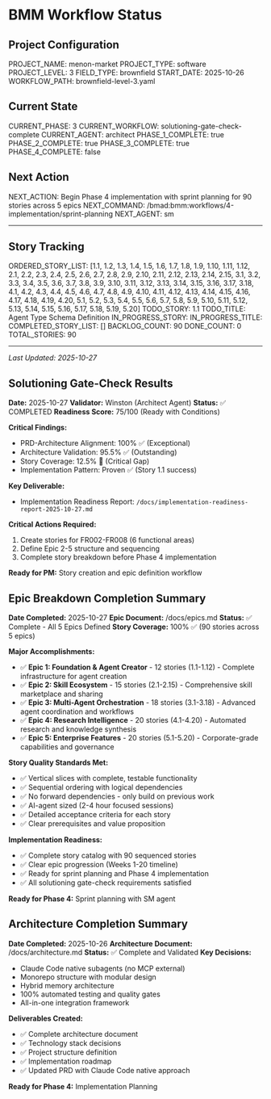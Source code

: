 # BMM Workflow Status

## Project Configuration

PROJECT_NAME: menon-market
PROJECT_TYPE: software
PROJECT_LEVEL: 3
FIELD_TYPE: brownfield
START_DATE: 2025-10-26
WORKFLOW_PATH: brownfield-level-3.yaml

## Current State

CURRENT_PHASE: 3
CURRENT_WORKFLOW: solutioning-gate-check-complete
CURRENT_AGENT: architect
PHASE_1_COMPLETE: true
PHASE_2_COMPLETE: true
PHASE_3_COMPLETE: true
PHASE_4_COMPLETE: false

## Next Action

NEXT_ACTION: Begin Phase 4 implementation with sprint planning for 90 stories across 5 epics
NEXT_COMMAND: /bmad:bmm:workflows/4-implementation/sprint-planning
NEXT_AGENT: sm

---

## Story Tracking

ORDERED_STORY_LIST: [1.1, 1.2, 1.3, 1.4, 1.5, 1.6, 1.7, 1.8, 1.9, 1.10, 1.11, 1.12, 2.1, 2.2, 2.3, 2.4, 2.5, 2.6, 2.7, 2.8, 2.9, 2.10, 2.11, 2.12, 2.13, 2.14, 2.15, 3.1, 3.2, 3.3, 3.4, 3.5, 3.6, 3.7, 3.8, 3.9, 3.10, 3.11, 3.12, 3.13, 3.14, 3.15, 3.16, 3.17, 3.18, 4.1, 4.2, 4.3, 4.4, 4.5, 4.6, 4.7, 4.8, 4.9, 4.10, 4.11, 4.12, 4.13, 4.14, 4.15, 4.16, 4.17, 4.18, 4.19, 4.20, 5.1, 5.2, 5.3, 5.4, 5.5, 5.6, 5.7, 5.8, 5.9, 5.10, 5.11, 5.12, 5.13, 5.14, 5.15, 5.16, 5.17, 5.18, 5.19, 5.20]
TODO_STORY: 1.1
TODO_TITLE: Agent Type Schema Definition
IN_PROGRESS_STORY:
IN_PROGRESS_TITLE:
COMPLETED_STORY_LIST: []
BACKLOG_COUNT: 90
DONE_COUNT: 0
TOTAL_STORIES: 90

---

_Last Updated: 2025-10-27_

## Solutioning Gate-Check Results

**Date:** 2025-10-27
**Validator:** Winston (Architect Agent)
**Status:** ✅ COMPLETED
**Readiness Score:** 75/100 (Ready with Conditions)

**Critical Findings:**
- PRD-Architecture Alignment: 100% ✅ (Exceptional)
- Architecture Validation: 95.5% ✅ (Outstanding)
- Story Coverage: 12.5% 🚨 (Critical Gap)
- Implementation Pattern: Proven ✅ (Story 1.1 success)

**Key Deliverable:**
- Implementation Readiness Report: `/docs/implementation-readiness-report-2025-10-27.md`

**Critical Actions Required:**
1. Create stories for FR002-FR008 (6 functional areas)
2. Define Epic 2-5 structure and sequencing
3. Complete story breakdown before Phase 4 implementation

**Ready for PM:** Story creation and epic definition workflow

## Epic Breakdown Completion Summary

**Date Completed:** 2025-10-27
**Epic Document:** /docs/epics.md
**Status:** ✅ Complete - All 5 Epics Defined
**Story Coverage:** 100% ✅ (90 stories across 5 epics)

**Major Accomplishments:**
- ✅ **Epic 1: Foundation & Agent Creator** - 12 stories (1.1-1.12) - Complete infrastructure for agent creation
- ✅ **Epic 2: Skill Ecosystem** - 15 stories (2.1-2.15) - Comprehensive skill marketplace and sharing
- ✅ **Epic 3: Multi-Agent Orchestration** - 18 stories (3.1-3.18) - Advanced agent coordination and workflows
- ✅ **Epic 4: Research Intelligence** - 20 stories (4.1-4.20) - Automated research and knowledge synthesis
- ✅ **Epic 5: Enterprise Features** - 20 stories (5.1-5.20) - Corporate-grade capabilities and governance

**Story Quality Standards Met:**
- ✅ Vertical slices with complete, testable functionality
- ✅ Sequential ordering with logical dependencies
- ✅ No forward dependencies - only build on previous work
- ✅ AI-agent sized (2-4 hour focused sessions)
- ✅ Detailed acceptance criteria for each story
- ✅ Clear prerequisites and value proposition

**Implementation Readiness:**
- ✅ Complete story catalog with 90 sequenced stories
- ✅ Clear epic progression (Weeks 1-20 timeline)
- ✅ Ready for sprint planning and Phase 4 implementation
- ✅ All solutioning gate-check requirements satisfied

**Ready for Phase 4:** Sprint planning with SM agent

## Architecture Completion Summary

**Date Completed:** 2025-10-26
**Architecture Document:** /docs/architecture.md
**Status:** ✅ Complete and Validated
**Key Decisions:**
- Claude Code native subagents (no MCP external)
- Monorepo structure with modular design
- Hybrid memory architecture
- 100% automated testing and quality gates
- All-in-one integration framework

**Deliverables Created:**
- ✅ Complete architecture document
- ✅ Technology stack decisions
- ✅ Project structure definition
- ✅ Implementation roadmap
- ✅ Updated PRD with Claude Code native approach

**Ready for Phase 4:** Implementation Planning